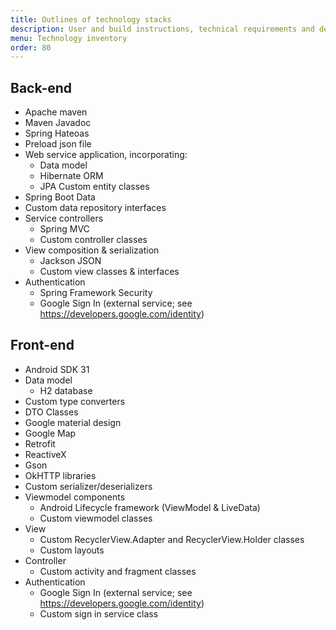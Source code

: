 ```yaml
---
title: Outlines of technology stacks
description: User and build instructions, technical requirements and dependencies.
menu: Technology inventory
order: 80
---
```


## Back-end
- Apache maven 
- Maven Javadoc
- Spring Hateoas
- Preload json file
- Web service application, incorporating:
   - Data model
   - Hibernate ORM
   - JPA
Custom entity classes
- Spring Boot Data
- Custom data repository interfaces
- Service controllers
  - Spring MVC
  - Custom controller classes
- View composition & serialization
  - Jackson JSON
  - Custom view classes & interfaces
- Authentication
  - Spring Framework Security
  - Google Sign In (external service; see https://developers.google.com/identity)


## Front-end

- Android SDK 31
- Data model
  - H2 database
- Custom type converters
- DTO Classes
- Google material design
- Google Map
- Retrofit
- ReactiveX
- Gson
- OkHTTP libraries
- Custom serializer/deserializers
- Viewmodel components
   - Android Lifecycle framework (ViewModel & LiveData)
   - Custom viewmodel classes
- View
   - Custom RecyclerView.Adapter and RecyclerView.Holder classes
   - Custom layouts
- Controller
  - Custom activity and fragment classes
- Authentication
  - Google Sign In (external service; see https://developers.google.com/identity)
  - Custom sign in service class